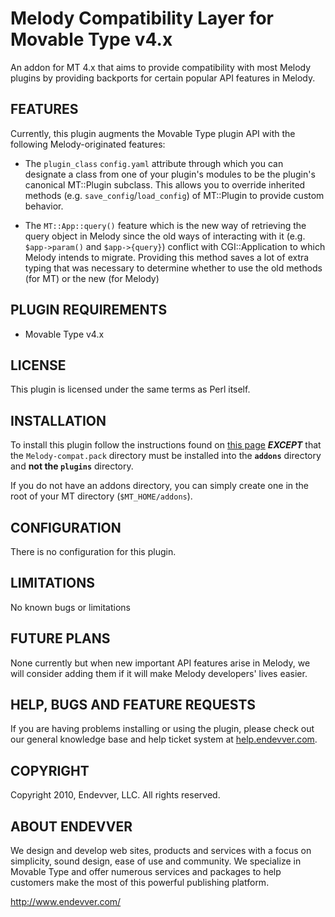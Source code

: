 # Melody Compatibility Layer for Movable Type v4.x #

An addon for MT 4.x that aims to provide compatibility with most Melody
plugins by providing backports for certain popular API features in Melody.

## FEATURES ##

Currently, this plugin augments the Movable Type plugin API with the following Melody-originated features:

   * The `plugin_class` `config.yaml` attribute through which you can
     designate a class from one of your plugin's modules to be the plugin's
     canonical MT::Plugin subclass. This allows you to override inherited
     methods (e.g. `save_config`/`load_config`) of MT::Plugin to provide
     custom behavior.

   * The `MT::App::query()` feature which is the new way of retrieving the
     query object in Melody since the old ways of interacting with it (e.g.
     `$app->param()` and `$app->{query}`) conflict with CGI::Application to
     which Melody intends to migrate. Providing this method saves a lot of
     extra typing that was necessary to determine whether to use the old
     methods (for MT) or the new (for Melody)

## PLUGIN REQUIREMENTS ##

   * Movable Type v4.x

## LICENSE ##

This plugin is licensed under the same terms as Perl itself.

## INSTALLATION ##

To install this plugin follow the instructions found on [this
page](http://tinyurl.com/easy-plugin-install) ***EXCEPT*** that the
`Melody-compat.pack` directory must be installed into the **`addons`**
directory and **not the `plugins`** directory.

If you do not have an addons directory, you can simply create one in the root
of your MT directory (`$MT_HOME/addons`).

## CONFIGURATION ##

There is no configuration for this plugin.

## LIMITATIONS ##

No known bugs or limitations

## FUTURE PLANS ##

None currently but when new important API features arise in Melody, we will consider adding them if it will make Melody developers' lives easier.

## HELP, BUGS AND FEATURE REQUESTS ##

If you are having problems installing or using the plugin, please check out our general knowledge base and help ticket system at [help.endevver.com](http://help.endevver.com).

## COPYRIGHT ##

Copyright 2010, Endevver, LLC. All rights reserved.

## ABOUT ENDEVVER ##

We design and develop web sites, products and services with a focus on 
simplicity, sound design, ease of use and community. We specialize in 
Movable Type and offer numerous services and packages to help customers 
make the most of this powerful publishing platform.

http://www.endevver.com/

